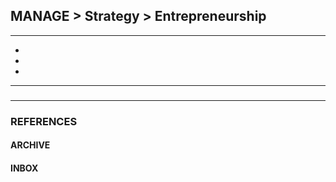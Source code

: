 ## MANAGE > Strategy > Entrepreneurship

<hr/>

- []()
- []()
- []()

<hr/>

###

###

<hr/>

### REFERENCES

#### ARCHIVE

#### INBOX
